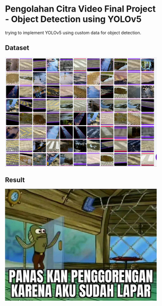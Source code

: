 # Pengolahan Citra Video Final Project -  Object Detection using YOLOv5

trying to implement YOLOv5 using custom data for object detection.

## Dataset
<img src="/dataset-custom.bmp" alt="Alt text" width="500"/>

## Result
<img src="/objdetect-yolov5-result.jpg" alt="Alt text" width="500"/>

